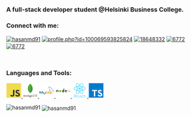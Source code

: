 
<h3 align="left">A full-stack developer student @Helsinki Business College.</h3>

<h3 align="left">Connect with me:</h3>
<p align="left">
<a href="https://linkedin.com/in/hasanmd91" target="blank"><img align="center" src="https://raw.githubusercontent.com/rahuldkjain/github-profile-readme-generator/master/src/images/icons/Social/linked-in-alt.svg" alt="hasanmd91" height="30" width="40" /></a>
<a href="https://fb.com/profile.php?id=100069593825824" target="blank"><img align="center" src="https://raw.githubusercontent.com/rahuldkjain/github-profile-readme-generator/master/src/images/icons/Social/facebook.svg" alt="profile.php?id=100069593825824" height="30" width="40" /></a>
<a href="https://stackoverflow.com/users/18648332" target="blank"><img align="center" src="https://raw.githubusercontent.com/rahuldkjain/github-profile-readme-generator/master/src/images/icons/Social/stack-overflow.svg" alt="18648332" height="30" width="40" /></a>
<a href="https://discord.gg/6772" target="blank"><img align="center" src="https://raw.githubusercontent.com/rahuldkjain/github-profile-readme-generator/master/src/images/icons/Social/discord.svg" alt="6772" height="30" width="40" /></a>
  <a href="https://leetcode.com/hasanmd91/" target="blank"><img align="center" src="https://leetcode.com/static/images/LeetCode_logo.png" alt="6772" height="30" width="40" /></a>
</p>

<img src="https://komarev.com/ghpvc/?username=hasanmd91&style=flat-square&color=blue" alt=""/>

<h3 align="left">Languages and Tools:</h3>
<p align="left"> <a href="https://developer.mozilla.org/en-US/docs/Web/JavaScript" target="_blank" rel="noreferrer"> <img src="https://raw.githubusercontent.com/devicons/devicon/master/icons/javascript/javascript-original.svg" alt="javascript" width="40" height="40"/> </a> <a href="https://www.mongodb.com/" target="_blank" rel="noreferrer"> <img src="https://raw.githubusercontent.com/devicons/devicon/master/icons/mongodb/mongodb-original-wordmark.svg" alt="mongodb" width="40" height="40"/> </a> <a href="https://www.mysql.com/" target="_blank" rel="noreferrer"> <img src="https://raw.githubusercontent.com/devicons/devicon/master/icons/mysql/mysql-original-wordmark.svg" alt="mysql" width="40" height="40"/> </a> <a href="https://nodejs.org" target="_blank" rel="noreferrer"> <img src="https://raw.githubusercontent.com/devicons/devicon/master/icons/nodejs/nodejs-original-wordmark.svg" alt="nodejs" width="40" height="40"/> </a> <a href="https://reactjs.org/" target="_blank" rel="noreferrer"> <img src="https://raw.githubusercontent.com/devicons/devicon/master/icons/react/react-original-wordmark.svg" alt="react" width="40" height="40"/> </a> <a href="https://www.typescriptlang.org/" target="_blank" rel="noreferrer"> <img src="https://raw.githubusercontent.com/devicons/devicon/master/icons/typescript/typescript-original.svg" alt="typescript" width="40" height="40"/> </a> </p>

<p><img align="left" src="https://github-readme-stats.vercel.app/api/top-langs?username=hasanmd91&show_icons=true&locale=en&layout=compact" alt="hasanmd91" /></p>

<p>&nbsp;<img align="center" src="https://github-readme-stats.vercel.app/api?username=hasanmd91&show_icons=true&locale=en" alt="hasanmd91" /></p>
